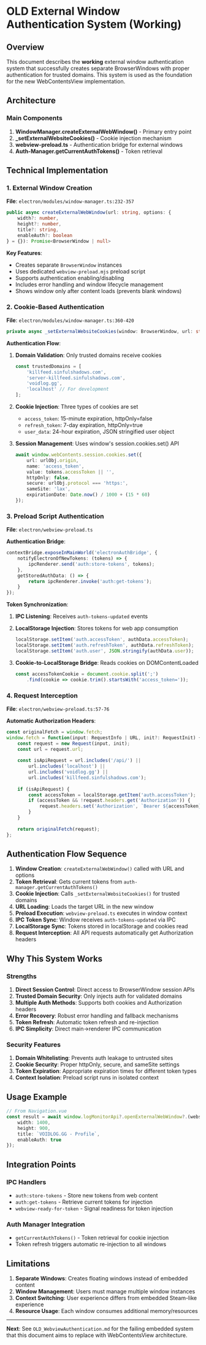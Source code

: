 # OLD External Window Authentication System (Working)

## Overview
This document describes the **working** external window authentication system that successfully creates separate BrowserWindows with proper authentication for trusted domains. This system is used as the foundation for the new WebContentsView implementation.

## Architecture

### Main Components

1. **WindowManager.createExternalWebWindow()** - Primary entry point
2. **_setExternalWebsiteCookies()** - Cookie injection mechanism  
3. **webview-preload.ts** - Authentication bridge for external windows
4. **Auth-Manager.getCurrentAuthTokens()** - Token retrieval

## Technical Implementation

### 1. External Window Creation
**File**: `electron/modules/window-manager.ts:232-357`

```typescript
public async createExternalWebWindow(url: string, options: { 
    width?: number, 
    height?: number, 
    title?: string,
    enableAuth?: boolean 
} = {}): Promise<BrowserWindow | null>
```

**Key Features**:
- Creates separate `BrowserWindow` instances
- Uses dedicated `webview-preload.mjs` preload script
- Supports authentication enabling/disabling
- Includes error handling and window lifecycle management
- Shows window only after content loads (prevents blank windows)

### 2. Cookie-Based Authentication
**File**: `electron/modules/window-manager.ts:360-420`

```typescript
private async _setExternalWebsiteCookies(window: BrowserWindow, url: string, tokens: AuthTokens): Promise<void>
```

**Authentication Flow**:
1. **Domain Validation**: Only trusted domains receive cookies
   ```typescript
   const trustedDomains = [
       'killfeed.sinfulshadows.com',
       'server-killfeed.sinfulshadows.com', 
       'voidlog.gg',
       'localhost' // For development
   ];
   ```

2. **Cookie Injection**: Three types of cookies are set
   - `access_token`: 15-minute expiration, httpOnly=false
   - `refresh_token`: 7-day expiration, httpOnly=true  
   - `user_data`: 24-hour expiration, JSON stringified user object

3. **Session Management**: Uses window's session.cookies.set() API
   ```typescript
   await window.webContents.session.cookies.set({
       url: urlObj.origin,
       name: 'access_token', 
       value: tokens.accessToken || '',
       httpOnly: false,
       secure: urlObj.protocol === 'https:',
       sameSite: 'lax',
       expirationDate: Date.now() / 1000 + (15 * 60)
   });
   ```

### 3. Preload Script Authentication
**File**: `electron/webview-preload.ts`

**Authentication Bridge**:
```typescript
contextBridge.exposeInMainWorld('electronAuthBridge', {
    notifyElectronOfNewTokens: (tokens) => {
        ipcRenderer.send('auth:store-tokens', tokens);
    },
    getStoredAuthData: () => {
        return ipcRenderer.invoke('auth:get-tokens');
    }
});
```

**Token Synchronization**:
1. **IPC Listening**: Receives `auth-tokens-updated` events
2. **LocalStorage Injection**: Stores tokens for web app consumption
   ```typescript
   localStorage.setItem('auth.accessToken', authData.accessToken);
   localStorage.setItem('auth.refreshToken', authData.refreshToken);
   localStorage.setItem('auth.user', JSON.stringify(authData.user));
   ```

3. **Cookie-to-LocalStorage Bridge**: Reads cookies on DOMContentLoaded
   ```typescript
   const accessTokenCookie = document.cookie.split(';')
       .find(cookie => cookie.trim().startsWith('access_token='));
   ```

### 4. Request Interception
**File**: `electron/webview-preload.ts:57-76`

**Automatic Authorization Headers**:
```typescript
const originalFetch = window.fetch;
window.fetch = function(input: RequestInfo | URL, init?: RequestInit) {
    const request = new Request(input, init);
    const url = request.url;
    
    const isApiRequest = url.includes('/api/') || 
        url.includes('localhost') || 
        url.includes('voidlog.gg') || 
        url.includes('killfeed.sinfulshadows.com');
    
    if (isApiRequest) {
        const accessToken = localStorage.getItem('auth.accessToken');
        if (accessToken && !request.headers.get('Authorization')) {
            request.headers.set('Authorization', `Bearer ${accessToken}`);
        }
    }
    
    return originalFetch(request);
};
```

## Authentication Flow Sequence

1. **Window Creation**: `createExternalWebWindow()` called with URL and options
2. **Token Retrieval**: Gets current tokens from `auth-manager.getCurrentAuthTokens()`  
3. **Cookie Injection**: Calls `_setExternalWebsiteCookies()` for trusted domains
4. **URL Loading**: Loads the target URL in the new window
5. **Preload Execution**: `webview-preload.ts` executes in window context
6. **IPC Token Sync**: Window receives `auth-tokens-updated` via IPC
7. **LocalStorage Sync**: Tokens stored in localStorage and cookies read
8. **Request Interception**: All API requests automatically get Authorization headers

## Why This System Works

### Strengths
1. **Direct Session Control**: Direct access to BrowserWindow session APIs
2. **Trusted Domain Security**: Only injects auth for validated domains
3. **Multiple Auth Methods**: Supports both cookies and Authorization headers
4. **Error Recovery**: Robust error handling and fallback mechanisms
5. **Token Refresh**: Automatic token refresh and re-injection
6. **IPC Simplicity**: Direct main→renderer IPC communication

### Security Features
1. **Domain Whitelisting**: Prevents auth leakage to untrusted sites
2. **Cookie Security**: Proper httpOnly, secure, and sameSite settings
3. **Token Expiration**: Appropriate expiration times for different token types
4. **Context Isolation**: Preload script runs in isolated context

## Usage Example

```typescript
// From Navigation.vue
const result = await window.logMonitorApi?.openExternalWebWindow?.(websiteUrl, {
    width: 1400,
    height: 900, 
    title: `VOIDLOG.GG - Profile`,
    enableAuth: true
});
```

## Integration Points

### IPC Handlers
- `auth:store-tokens` - Store new tokens from web content
- `auth:get-tokens` - Retrieve current tokens for injection
- `webview-ready-for-token` - Signal readiness for token injection

### Auth Manager Integration
- `getCurrentAuthTokens()` - Token retrieval for cookie injection
- Token refresh triggers automatic re-injection to all windows

## Limitations

1. **Separate Windows**: Creates floating windows instead of embedded content
2. **Window Management**: Users must manage multiple window instances
3. **Context Switching**: User experience differs from embedded Steam-like experience
4. **Resource Usage**: Each window consumes additional memory/resources

---

**Next**: See `OLD_WebviewAuthentication.md` for the failing embedded system that this document aims to replace with WebContentsView architecture.